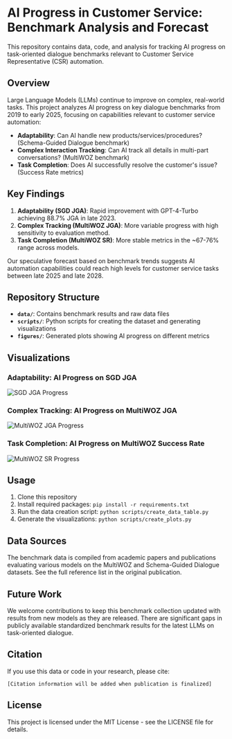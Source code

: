 # AI Progress in Customer Service: Benchmark Analysis and Forecast

This repository contains data, code, and analysis for tracking AI progress on task-oriented dialogue benchmarks relevant to Customer Service Representative (CSR) automation.

## Overview

Large Language Models (LLMs) continue to improve on complex, real-world tasks. This project analyzes AI progress on key dialogue benchmarks from 2019 to early 2025, focusing on capabilities relevant to customer service automation:

- **Adaptability**: Can AI handle new products/services/procedures? (Schema-Guided Dialogue benchmark)
- **Complex Interaction Tracking**: Can AI track all details in multi-part conversations? (MultiWOZ benchmark)
- **Task Completion**: Does AI successfully resolve the customer's issue? (Success Rate metrics)

## Key Findings

1. **Adaptability (SGD JGA)**: Rapid improvement with GPT-4-Turbo achieving 88.7% JGA in late 2023.
2. **Complex Tracking (MultiWOZ JGA)**: More variable progress with high sensitivity to evaluation method.
3. **Task Completion (MultiWOZ SR)**: More stable metrics in the ~67-76% range across models.

Our speculative forecast based on benchmark trends suggests AI automation capabilities could reach high levels for customer service tasks between late 2025 and late 2028.

## Repository Structure

- **`data/`**: Contains benchmark results and raw data files
- **`scripts/`**: Python scripts for creating the dataset and generating visualizations
- **`figures/`**: Generated plots showing AI progress on different metrics

## Visualizations

### Adaptability: AI Progress on SGD JGA
![SGD JGA Progress](figures/sgd_jga_progress_refactored.png)

### Complex Tracking: AI Progress on MultiWOZ JGA
![MultiWOZ JGA Progress]([figures/multiwoz_jga_progress_refactored.png](https://github.com/gilbert-umuzi/MultiWOZ-SGD-benchmarks/blob/main/figures/multiwoz_jga_progress.png))

### Task Completion: AI Progress on MultiWOZ Success Rate
![MultiWOZ SR Progress](figures/multiwoz_sr_progress_refactored.png)

## Usage

1. Clone this repository
2. Install required packages: `pip install -r requirements.txt`
3. Run the data creation script: `python scripts/create_data_table.py`
4. Generate the visualizations: `python scripts/create_plots.py`

## Data Sources

The benchmark data is compiled from academic papers and publications evaluating various models on the MultiWOZ and Schema-Guided Dialogue datasets. See the full reference list in the original publication.

## Future Work

We welcome contributions to keep this benchmark collection updated with results from new models as they are released. There are significant gaps in publicly available standardized benchmark results for the latest LLMs on task-oriented dialogue.

## Citation

If you use this data or code in your research, please cite:

```
[Citation information will be added when publication is finalized]
```

## License

This project is licensed under the MIT License - see the LICENSE file for details.
